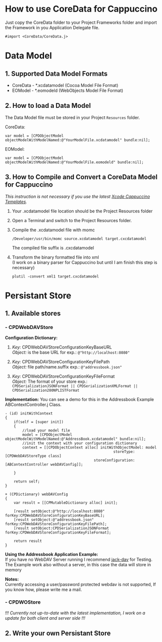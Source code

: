 [xcode-template]: http://github.com/rbartolome/xcode-cappuccino

# How to use CoreData for Cappuccino #
Just copy the CoreData folder to your Project Frameworks folder and import the Framework in you Application Delegate file.

	#import <CoreData/CoreData.j>  

# Data Model #

## 1. Supported Data Model Formats ##
- CoreData - *.xcdatamodel (Cocoa Model File Format)
- EOModel - *.eomodeld (WebObjects Model File Format)

## 2. How to load a Data Model ##
The Data Model file must be stored in your Project `Resources` folder.

CoreData:

	var model = [CPDObjectModel objectModelWithModelNamed:@"YourModelFile.xcdatamodel" bundle:nil];

EOModel:

	var model = [CPDObjectModel objectModelWithModelNamed:@"YourModelFile.eomodeld" bundle:nil];
  
## 3. How to Compile and Convert a CoreData Model for Cappuccino ##
*This instruction is not necessary if you use the latest [Xcode Cappuccino Templates][xcode-template].*  
  

1. Your .xcdatamodel file location should be the Project Resources folder

2. Open a Terminal and switch to the Project Resources folder.

3. Compile the .xcdatamodel file with momc    

	`/Developer/usr/bin/momc source.xcdatamodel target.cxcdatamodel`  
  
	The compiled file suffix is .cxcdatamodel

4. Transform the binary formatted file into xml   
	(I work on a binary parser for Cappuccino but until I am finish this step is necessary)  
	  
	`plutil -convert xml1 target.cxcdatamodel`
	
	
# Persistant Store #

## 1. Available stores ##
### - CPDWebDAVStore  ###
**Configuration Dictionary:**

1. 	*Key:* CPDWebDAVStoreConfigurationKeyBaseURL  
	*Object:* is the base URL for exp.: `@"http://localhost:8080"`  
	
2. 	*Key:* CPDWebDAVStoreConfigurationKeyFilePath  
	*Object:*  file path/name.suffix exp.: `@"addressbook.json"`
	
3. 	*Key:* CPDWebDAVStoreConfigurationKeyFileFormat  
	*Object:* The format of your store exp.:  
	`CPDSerializationJSONFormat || CPDSerializationXMLFormat || CPDSerialization280NPLISTFormat`

**Implementation:**
You can see a demo for this in the Addressbook Example ABContextController.j Class.

	- (id) initWithContext
	{
		if(self = [super init])
		{
			//load your model file
			model = [CPDObjectModel objectModelWithModelNamed:@"AddressBook.xcdatamodel" bundle:nil];
			//init the context with your configuration dictionary
			context = [[CPDObjectContext alloc] initWithObjectModel: model 
													  storeType: [CPDWebDAVStoreType class] 
											 storeConfiguration: [ABContextController webDAVConfig]];
																				 	
		}
	
		return self;
	}

	+ (CPDictionary) webDAVConfig
	{
		var result = [[CPMutableDictionary alloc] init];

		[result setObject:@"http://localhost:8080" forKey:CPDWebDAVStoreConfigurationKeyBaseURL];
		[result setObject:@"addressbook.json" forKey:CPDWebDAVStoreConfigurationKeyFilePath];
		[result setObject:CPDSerializationJSONFormat forKey:CPDWebDAVStoreConfigurationKeyFileFormat];

		return result
	}

**Using the Addressbook Application Example:**  
If you have no WebDAV Server running I recommend [jack-dav](http://github.com/tlrobinson/jack-dav) for Testing.
The Example work also without a server, in this case the data will store in memory

**Notes:**  
Currently accessing a user/password protected webdav is not supported, If you know how, please write me a mail.

### - CPDWOStore  ###
*!!! Currently not up-to-date with the latest implementation, I work on a update for both client and server side !!!*

## 2. Write your own Persistant Store ##
